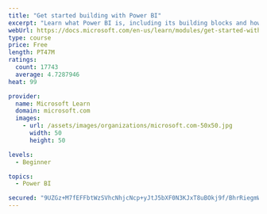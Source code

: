 ```yaml
---
title: "Get started building with Power BI"
excerpt: "Learn what Power BI is, including its building blocks and how they work together."
webUrl: https://docs.microsoft.com/en-us/learn/modules/get-started-with-power-bi/
type: course
price: Free
length: PT47M
ratings:
  count: 17743
  average: 4.7287946
heat: 99

provider:
  name: Microsoft Learn
  domain: microsoft.com
  images:
    - url: /assets/images/organizations/microsoft.com-50x50.jpg
      width: 50
      height: 50

levels:
  - Beginner

topics:
  - Power BI

secured: "9UZGz+M7fEFFbtWzSVhcNhjcNcp+yJtJ5bXF0N3KJxT8uBOkj9f/BhrRiegmWJcHz82q4w5ppCHpYunDnhgND/WDdBElfSBpmMcaAQQSDbr8MiF9lp+yBeeNB8jNJzr2lmfq1b0ukj+tYsRNn7XATBXv6gYqodjSBh5Xj/MByqnOAM5I2eQDbVjV54l8hfnUGwGl/AtyEncPmMYXgL8DFIK4+zwhs8aAaWU+6yGZGK0G6VnuhelKbwgZ9Vuzq1G/5BN0Ny16HHpBBZk8/h298khghfQRhzED9ueiO8rOynBbRRnsjJqb7155eRjCRiC2X+/WwyELTmsitHe9PlompWP549ynBIEBENrVzorXaymLlZ3BxEvMTO8mitZkCD6WmYW8OxpBtJPp2IZh2y3n2WqbLNiMjZ9Q5fL/bkjrGKgZHF7U/xp1L5PuT3xQFoH4;l3RBjVhgOFmYYcVSFnwJww=="
---
```


